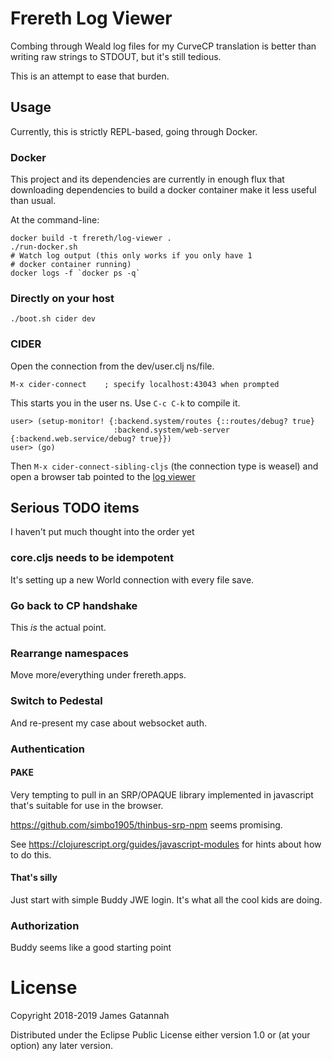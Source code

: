 # Frereth Log Viewer

Combing through Weald log files for my CurveCP translation is better
than writing raw strings to STDOUT, but it's still tedious.

This is an attempt to ease that burden.

## Usage

Currently, this is strictly REPL-based, going through Docker.

### Docker

This project and its dependencies are currently in enough flux that
downloading dependencies to build a docker container make it less
useful than usual.

At the command-line:

    docker build -t frereth/log-viewer .
    ./run-docker.sh
    # Watch log output (this only works if you only have 1
    # docker container running)
    docker logs -f `docker ps -q`

### Directly on your host

    ./boot.sh cider dev

### CIDER

Open the connection from the dev/user.clj ns/file.

    M-x cider-connect    ; specify localhost:43043 when prompted

This starts you in the user ns. Use `C-c C-k` to compile it.

    user> (setup-monitor! {:backend.system/routes {::routes/debug? true}
                           :backend.system/web-server {:backend.web.service/debug? true}})
    user> (go)

Then `M-x cider-connect-sibling-cljs` (the connection type is weasel)
and open a browser tab pointed to the
[log viewer](http://localhost:10555/index)

## Serious TODO items

I haven't put much thought into the order yet

### core.cljs needs to be idempotent

It's setting up a new World connection with every file save.

### Go back to CP handshake

This *is* the actual point.

### Rearrange namespaces

Move more/everything under frereth.apps.

### Switch to Pedestal

And re-present my case about websocket auth.

### Authentication

#### PAKE

Very tempting to pull in an SRP/OPAQUE library implemented in
javascript that's suitable for use in the browser.

https://github.com/simbo1905/thinbus-srp-npm seems promising.

See https://clojurescript.org/guides/javascript-modules for hints about
how to do this.

#### That's silly

Just start with simple Buddy JWE login. It's what all the cool kids are
doing.

### Authorization

Buddy seems like a good starting point

# License

Copyright 2018-2019 James Gatannah

Distributed under the Eclipse Public License either version 1.0 or (at your option) any later version.

